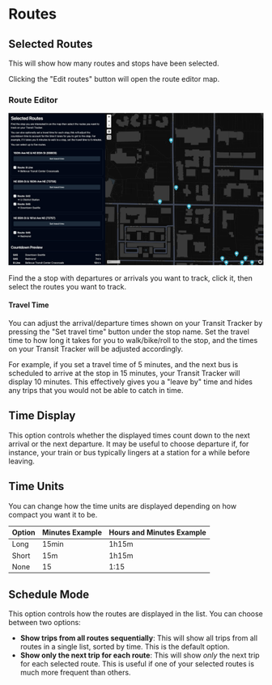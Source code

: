 # Routes

## Selected Routes

This will show how many routes and stops have been selected.

Clicking the "Edit routes" button will open the route editor map.

### Route Editor

![](./_img/route-editor.png)

Find the a stop with departures or arrivals you want to track, click it, then select the routes you want to track.

#### Travel Time

You can adjust the arrival/departure times shown on your Transit Tracker by pressing the "Set travel time" button under the stop name. Set the travel time to how long it takes for you to walk/bike/roll to the stop, and the times on your Transit Tracker will be adjusted accordingly.

For example, if you set a travel time of 5 minutes, and the next bus is scheduled to arrive at the stop in 15 minutes, your Transit Tracker will display 10 minutes. This effectively gives you a "leave by" time and hides any trips that you would not be able to catch in time.

## Time Display

This option controls whether the displayed times count down to the next arrival or the next departure. It may be useful to choose departure if, for instance, your train or bus typically lingers at a station for a while before leaving.

## Time Units

You can change how the time units are displayed depending on how compact you want it to be.

| Option | Minutes Example | Hours and Minutes Example |
| :----- | :-------------- | :------------------------ |
| Long   | 15min           | 1h15m                     |
| Short  | 15m             | 1h15m                     |
| None   | 15              | 1:15                      |

## Schedule Mode

This option controls how the routes are displayed in the list. You can choose between two options:

- **Show trips from all routes sequentially**: This will show all trips from all routes in a single list, sorted by time. This is the default option.
- **Show only the next trip for each route**: This will show _only_ the next trip for each selected route. This is useful if one of your selected routes is much more frequent than others.